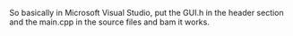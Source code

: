 So basically in Microsoft Visual Studio, put the GUI.h in the header section and the main.cpp in the source files and bam it works.
